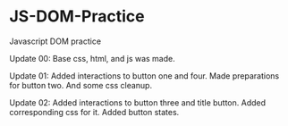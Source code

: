 # JS-DOM-Practice
 Javascript DOM practice

 Update 00: Base css, html, and js was made.

 Update 01: Added interactions to button one and four. Made preparations for button two. And some css cleanup.

 Update 02: Added interactions to button three and title button. Added corresponding css for it. Added button states.